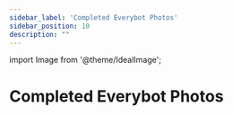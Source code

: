 ```yaml
---
sidebar_label: 'Completed Everybot Photos'
sidebar_position: 10
description: ""
---
```


import Image from '@theme/IdealImage';


# Completed Everybot Photos

